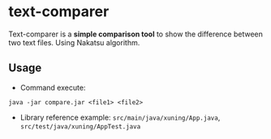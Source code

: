 # text-comparer

Text-comparer is a **simple comparison tool** to show the difference between two text files. Using Nakatsu algorithm.

## Usage

* Command execute:
```
java -jar compare.jar <file1> <file2>
```
* Library reference example: `src/main/java/xuning/App.java`, `src/test/java/xuning/AppTest.java`
